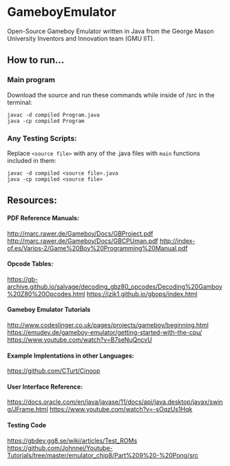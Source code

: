 # GameboyEmulator
Open-Source Gameboy Emulator written in Java from the George Mason University Inventors and Innovation team (GMU IIT).

## How to run...
### Main program
Download the source and run these commands while inside of /src in the terminal:
```
javac -d compiled Program.java
java -cp compiled Program
```
### Any Testing Scripts:
Replace `<source file>` with any of the .java files with `main` functions included in them:
```
javac -d compiled <source file>.java
java -cp compiled <source file>
```
## Resources:
#### PDF Reference Manuals:
http://marc.rawer.de/Gameboy/Docs/GBProject.pdf
http://marc.rawer.de/Gameboy/Docs/GBCPUman.pdf
http://index-of.es/Varios-2/Game%20Boy%20Programming%20Manual.pdf

#### Opcode Tables:
https://gb-archive.github.io/salvage/decoding_gbz80_opcodes/Decoding%20Gamboy%20Z80%20Opcodes.html
https://izik1.github.io/gbops/index.html

#### Gameboy Emulator Tutorials
http://www.codeslinger.co.uk/pages/projects/gameboy/beginning.html
https://emudev.de/gameboy-emulator/getting-started-with-the-cpu/
https://www.youtube.com/watch?v=B7seNuQncvU

#### Example Implentations in other Languages:
https://github.com/CTurt/Cinoop

#### User Interface Reference:
https://docs.oracle.com/en/java/javase/11/docs/api/java.desktop/javax/swing/JFrame.html
https://www.youtube.com/watch?v=-sOqzUs1Hqk

#### Testing Code
https://gbdev.gg8.se/wiki/articles/Test_ROMs
https://github.com/Johnnei/Youtube-Tutorials/tree/master/emulator_chip8/Part%209%20-%20Pong/src
